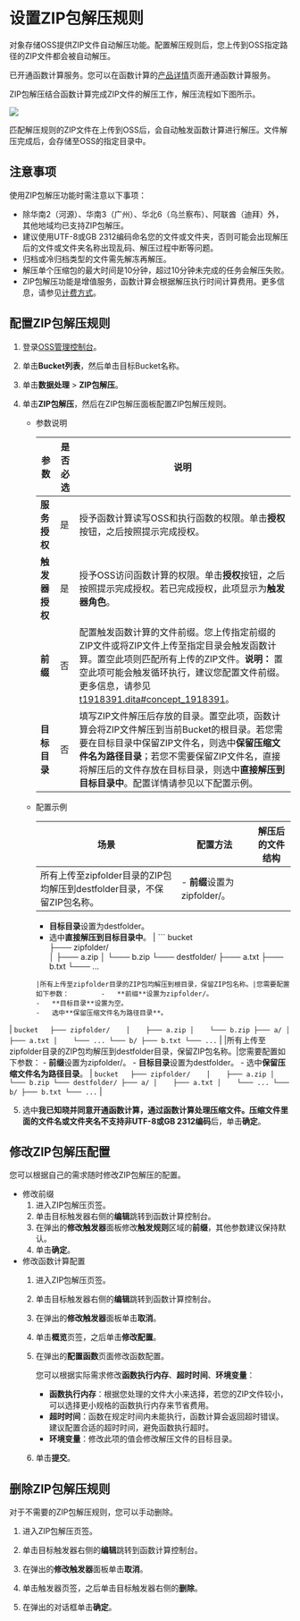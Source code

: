 # 设置ZIP包解压规则

对象存储OSS提供ZIP文件自动解压功能。配置解压规则后，您上传到OSS指定路径的ZIP文件都会被自动解压。

已开通函数计算服务。您可以在函数计算的[产品详情](https://www.aliyun.com/product/fc?spm=a2c4g.11186623.2.22.42851744QQmTLY)页面开通函数计算服务。

ZIP包解压结合函数计算完成ZIP文件的解压工作，解压流程如下图所示。

![](https://static-aliyun-doc.oss-accelerate.aliyuncs.com/assets/img/zh-CN/9025896061/p38103.png)

匹配解压规则的ZIP文件在上传到OSS后，会自动触发函数计算进行解压。文件解压完成后，会存储至OSS的指定目录中。

## 注意事项

使用ZIP包解压功能时需注意以下事项：

-   除华南2（河源）、华南3（广州）、华北6（乌兰察布）、阿联酋（迪拜）外，其他地域均已支持ZIP包解压。
-   建议使用UTF-8或GB 2312编码命名您的文件或文件夹，否则可能会出现解压后的文件或文件夹名称出现乱码、解压过程中断等问题。
-   归档或冷归档类型的文件需先解冻再解压。
-   解压单个压缩包的最大时间是10分钟，超过10分钟未完成的任务会解压失败。
-   ZIP包解压功能是增值服务，函数计算会根据解压执行时间计算费用。更多信息，请参见[计费方式](https://help.aliyun.com/document_detail/54301.html)。

## 配置ZIP包解压规则

1.  登录[OSS管理控制台](https://oss.console.aliyun.com/)。

2.  单击**Bucket列表**，然后单击目标Bucket名称。

3.  单击**数据处理** \> **ZIP包解压**。

4.  单击**ZIP包解压**，然后在ZIP包解压面板配置ZIP包解压规则。

    -   参数说明

        |参数|是否必选|说明|
        |--|----|--|
        |**服务授权**|是|授予函数计算读写OSS和执行函数的权限。单击**授权**按钮，之后按照提示完成授权。 |
        |**触发器授权**|是|授予OSS访问函数计算的权限。单击**授权**按钮，之后按照提示完成授权。若已完成授权，此项显示为**触发器角色**。 |
        |**前缀**|否|配置触发函数计算的文件前缀。您上传指定前缀的ZIP文件或将ZIP文件上传至指定目录会触发函数计算。置空此项则匹配所有上传的ZIP文件。**说明：** 置空此项可能会触发循环执行，建议您配置文件前缀。更多信息，请参见[t1918391.dita\#concept\_1918391]()。 |
        |**目标目录**|否|填写ZIP文件解压后存放的目录。置空此项，函数计算会将ZIP文件解压到当前Bucket的根目录。若您需要在目标目录中保留ZIP文件名，则选中**保留压缩文件名为路径目录**；若您不需要保留ZIP文件名，直接将解压后的文件存放在目标目录，则选中**直接解压到目标目录中**。配置详情请参见以下配置示例。|

    -   配置示例

        |场景|配置方法|解压后的文件结构|
        |--|----|--------|
        |所有上传至zipfolder目录的ZIP包均解压到destfolder目录，不保留ZIP包名称。|        -   **前缀**设置为zipfolder/。
        -   **目标目录**设置为destfolder。
        -   选中**直接解压到目标目录中**。
|        ```
bucket  
├─── zipfolder/   
│    ├─── a.zip
│    └─── b.zip
└─── destfolder/
     ├─── a.txt
     ├─── b.txt
     └─── ...
        ``` |
        |所有上传至zipfolder目录的ZIP包均解压到根目录，保留ZIP包名称。|您需要配置如下参数：        -   **前缀**设置为zipfolder/。
        -   **目标目录**设置为空。
        -   选中**保留压缩文件名为路径目录**。
|        ```
bucket  
├─── zipfolder/   
│    ├─── a.zip
│    └─── b.zip
├─── a/
│    ├─── a.txt
│    └─── ...
└─── b/
     ├─── b.txt
     └─── ...
        ``` |
        |所有上传至zipfolder目录的ZIP包均解压到destfolder目录，保留ZIP包名称。|您需要配置如下参数：        -   **前缀**设置为zipfolder/。
        -   **目标目录**设置为destfolder。
        -   选中**保留压缩文件名为路径目录**。
|        ```
bucket  
├─── zipfolder/   
│    ├─── a.zip
│    └─── b.zip
└─── destfolder/
     ├─── a/
     │    ├─── a.txt
     │    └─── ...
     └─── b/
          ├─── b.txt
          └─── ...
        ``` |

5.  选中**我已知晓并同意开通函数计算，通过函数计算处理压缩文件。压缩文件里面的文件名或文件夹名不支持非UTF-8或GB 2312编码**后，单击**确定**。


## 修改ZIP包解压配置

您可以根据自己的需求随时修改ZIP包解压的配置。

-   修改前缀
    1.  进入ZIP包解压页签。
    2.  单击目标触发器右侧的**编辑**跳转到函数计算控制台。
    3.  在弹出的**修改触发器**面板修改**触发规则**区域的**前缀**，其他参数建议保持默认。
    4.  单击**确定**。
-   修改函数计算配置
    1.  进入ZIP包解压页签。
    2.  单击目标触发器右侧的**编辑**跳转到函数计算控制台。
    3.  在弹出的**修改触发器**面板单击**取消**。
    4.  单击**概览**页签，之后单击**修改配置**。
    5.  在弹出的**配置函数**页面修改函数配置。

        您可以根据实际需求修改**函数执行内存**、**超时时间**、**环境变量**：

        -   **函数执行内存**：根据您处理的文件大小来选择，若您的ZIP文件较小，可以选择更小规格的函数执行内存来节省费用。
        -   **超时时间**：函数在规定时间内未能执行，函数计算会返回超时错误。建议配置合适的超时时间，避免函数执行超时。
        -   **环境变量**：修改此项的值会修改解压文件的目标目录。
    6.  单击**提交**。

## 删除ZIP包解压规则

对于不需要的ZIP包解压规则，您可以手动删除。

1.  进入ZIP包解压页签。

2.  单击目标触发器右侧的**编辑**跳转到函数计算控制台。

3.  在弹出的**修改触发器**面板单击**取消**。

4.  单击触发器页签，之后单击目标触发器右侧的**删除**。

5.  在弹出的对话框单击**确定**。


